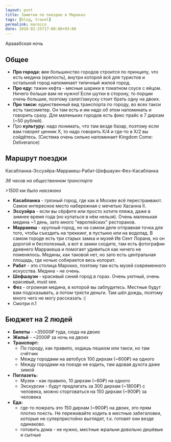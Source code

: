 ```yaml
---
layout: post
title: Заметки по поездке в Марокко
tags: [blog, travel]
permalink: marocco
date: 2018-02-25T17:00:00+03:00
---
```


Арааабская ночь
<!--more-->
## Общее
- **Про города:** <strike>все</strike> большинство городов строится по принципу, что есть медина (крепость), внутри которой всё для туристов и остальной город напоминает типичный жилой город.
- **Про еду:** тажин кефта - мясные шарики в томатном соусе с яйцом. Ничего больше вам не нужно! Если шутки в сторону, то порции *очень* большие, поэтому салат/закуску стоит брать одну на двоих.
- **Про такси:** единственный вид транспорта по городу, во всех такси есть таксометер. Он там есть и им надо об этом напоминать и говорить сразу. Для маленьких городов есть фикс прайс в 7 дирхам (~50 рублей).
- Про **культуру:** надо понимать, что там везде базар, поэтому если вам говорят ценник X, то надо говорить X/4 и где-то в X/2 вы сойдётесь. (Система очень сильно напоминает Kingdom Come: Deliverance)


## Маршрут поездки

Касабланка-Эссуэйра-Марракеш-Рабат-Шефшауэн-Фез-Касабланка

_36 часов на общественном транспорте_

_>1500 км было наезжано_

- **Касабланка** - грязный город, где как в Москве всё перестраивают. Самое интересное место набережная с мечетью Хасанна II.
- **Эссуэйра** - если вы сёрфите или просто хотите пляжа, даже в зимнее время года (но купаться в нём нельзя). Очень маленькая медина ~1 день, зато много "европейских" ресторанов.
- **Марракеш** - крупный город, но на самом деле отправная точка для того, чтобы съездить на треккинг, в пустыню или на водопад. В самом городе есть три старых замка и музей Ив Сент Лорана, но он дорогой и бесполезный, а вот в замки сходите, там есть фотографии древнего Марракеша и помогает удивиться как ничего не поменялось. Медины, как таковой нет, но зато есть центральная площадь, где ночью собирается весь колорит.
- **Рабат** - это столица Марокко, поэтому там есть музей современного искусства. Медина - не очень.
- **Шефшауэн** - красивый синий город в горах. Очень уютный, очень красивый, must see.
- **Фез** - огромная медина, в которой вы заблудитесь. Местные будут вам подсказывать, а потом трясти деньги. Там шёл дождь, поэтому много чего не могу рассказать :(
- Смотри п.1


## Бюджет на 2 людей

- **Билеты** - ~35000₽ туда, сюда на двоих
- **Жильё** - ~2000₽ за ночь на двоих
- **Транспорт:**
  - По городу, как правило, ходишь пешком или такси, но там счётчик
  - Между городами на автобусе 100 дирхам (~600₽) на одного
  - Между городами на поезде не ездить, там адовая духота даже зимой
- **Поглазеть:**
  - Музеи - как правило, 10 дирхам (~60₽) на одного
  - Экскурсии - будут предлагать за 300 дирхам (~1800₽) с человека, можно сторговаться на 150 дирхам (~900₽) за человека
- **Еда:**
  - где-то пожрать это 150 дирхам (~900₽) на двоих, это прям плотно поесть. Не переживайте ходить в местные забегаловки, которые не суперпристойно выглядят, т.к. готовят они везде одинаково.
  - готовить дома - не нужно, местные жральни довольно дешёвые и сытные
